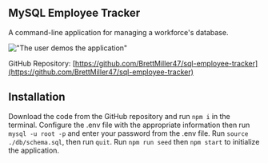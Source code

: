 ## MySQL Employee Tracker

A command-line application for managing a workforce's database.

!["The user demos the application"](./DemoGif.gif)

GitHub Repository: [https://github.com/BrettMiller47/sql-employee-tracker](https://github.com/BrettMiller47/sql-employee-tracker)

## Installation

Download the code from the GitHub repository and run `npm i` in the terminal. Configure the .env file with the appropriate information then run `mysql -u root -p` and enter your password from the .env file. Run `source ./db/schema.sql`, then run `quit`. Run `npm run seed` then `npm start` to initialize the application.
